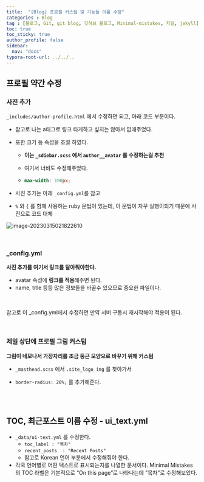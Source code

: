 ```yaml
---
title:  "[Blog] 프로필 커스텀 및 기능들 이름 수정"
categories : Blog
tag : [블로그, Git, git blog, 깃허브 블로그, Minimal-mistakes, 지킬, jekyll]
toc: true
toc_sticky: true
author_profile: false
sidebar:
  nav: "docs"
typora-root-url: ../../..
---
```




## 프로필 약간 수정

### 사진 추가

`_includes/author-profile.html` 에서 수정하면 되고, 아래 코드 부분이다.

* 참고로 나는 a태그로 링크 타게하고 싶지는 않아서 없애주었다.

* 또한 크기 등 속성을 조절 하였다.
  * **이는 `_sdiebar.scss` 에서 `author__avatar` 를 수정하는걸 추천**
  
  * 여기서 너비도 수정해주었다.
  
  * ```scss
    max-width: 190px;
    ```
  
* 사진 추가는 아래 `_config.yml`를 참고

* `%` 와 `{` 를 함께 사용하는 ruby 문법이 있는데, 이 문법이 자꾸 실행이되기 때문에 사진으로 코드 대체

![image-20230315021822610](https://github.com/BH946/bh946.github.io/assets/80165014/8b02829a-fbd2-410c-82aa-83e9c30b86da) 

<br>

### _config.yml

**사진 추가를 여기서 링크를 달아줘야한다.**

* avatar 속성에 **링크를 적용**해주면 된다.
* name, title 등등 많은 정보들을 바꿀수 있으므로 중요한 파일이다.

<br>

참고로 이 _config.yml에서 수정하면 만약 서버 구동시 재시작해야 적용이 된다.

<br>

### 제일 상단에 프로필 그림 커스텀

**그림이 네모나서 가장자리를 조금 둥근 모양으로 바꾸기 위해 커스텀**

* `_masthead.scss` 에서 `.site_logo img` 를 찾아가서 

* `border-radius: 20%;` 를 추가해준다.

<br><br>

## TOC, 최근포스트 이름 수정 - ui_text.yml

* `_data/ui-text.yml` 를 수정한다.
  * `toc_label : "목차"`
  * `recent_posts  : "Recent Posts"`
  * 참고로 Korean 언어 부분에서 수정해줘야 한다.
* 각국 언어별로 어떤 텍스트로 표시되는지를 나열한 문서이다. Minimal Mistakes의 TOC 라벨은 기본적으로 “On this page”로 나타나는데 "목차"로 수정해보았다. 
